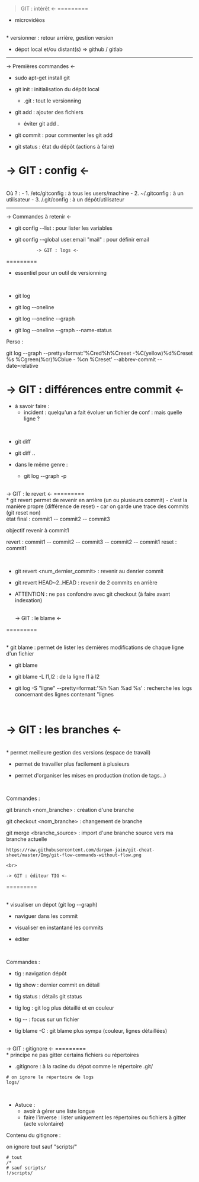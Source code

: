
> GIT : intérêt <-
=========

* microvidéos

<br>
* versionner : retour arrière, gestion version

* dépot local et/ou distant(s) => github / gitlab


-------------------------------------------------

-> Premières commandes <-


* sudo apt-get install git

* git init : initialisation du dépôt local
	- .git : tout le versionning

* git add <nom fichier> : ajouter des fichiers
	- éviter git add .

* git commit : pour commenter les git add

* git status : état du dépôt (actions à faire)

-> GIT : config <-
=========

<br>
Où ? :
	- 1. /etc/gitconfig  : à tous les users/machine
	- 2. ~/.gitconfig  : à un utilisateur
	- 3. <dir_depot>/.git/config : à un dépôt/utilisateur

-------------------------------------------------

-> Commandes à retenir <-


* git config --list : pour lister les variables

* git config --global user.email "mail"  : pour définir email


			  -> GIT : logs <-
=========

* essentiel pour un outil de versionning
<br>

* git log

* git log --oneline

* git log --oneline --graph

* git log --oneline --graph --name-status

Perso :

git log --graph --pretty=format:'%Cred%h%Creset -%C(yellow)%d%Creset %s %Cgreen(%cr)%Cblue - %cn %Creset' --abbrev-commit --date=relative


	
-> GIT : différences entre commit <-
=========

* à savoir faire :
	- incident : quelqu'un a fait évoluer un fichier de conf : mais quelle ligne ?

<br>

* git diff <commit1> <commit2>

* git diff <branch1>..<branch2>

* dans le même genre :
	-	git log --graph -p

<br>
	-> GIT : le revert <-
=========

<br>
* git revert permet de revenir en arrière (un ou plusieurs commit)
	- c'est la manière propre (différence de reset)
		- car on garde une trace des commits (git reset non)

<br>
état final : 	commit1 -- commit2 -- commit3

objectif revenir à commit1

revert :      commit1 -- commit2 -- commit3 -- commit2 -- commit1
reset :				commit1

<br>

* git revert <num_dernier_commit> : revenir au denrier commit

* git revert HEAD~2..HEAD : revenir de 2 commits en arrière

* ATTENTION : ne pas confondre avec git checkout <fichier> (à faire avant indexation)

	<br>
	-> GIT : le blame <-
=========

<br>
* git blame : permet de lister les dernières modifications de chaque ligne d'un fichier

* git blame <fichier> 

* git blame -L l1,l2 <fichier>    : de la ligne l1 à l2

* git log -S "ligne" --pretty=format:'%h %an %ad %s'   : recherche les logs concernant des lignes contenant "lignes

	<br>
-> GIT : les branches <-
=========

<br>
* permet meilleure gestion des versions (espace de travail)

* permet de travailler plus facilement à plusieurs

* permet d'organiser les mises en production (notion de tags...)

<br>

Commandes :

git branch <nom_branche>   : création d'une branche

git checkout <nom_branche> : changement de branche

git merge <branche_source> : import d'une branche source vers ma branche actuelle

	https://raw.githubusercontent.com/darpan-jain/git-cheat-sheet/master/Img/git-flow-commands-without-flow.png
	
	<br>
	
	-> GIT : éditeur TIG <-
=========

<br>
* visualiser un dépot (git log --graph)

* naviguer dans les commit

* visualiser en instantané les commits

* éditer

<br>

Commandes :

* tig : navigation dépôt

* tig show : dernier commit en détail

* tig status : détails git status

* tig log : git log plus détaillé et en couleur

* tig -- <fichier> : focus sur un fichier

* tig blame -C <fichier> : git blame plus sympa (couleur, lignes détaillées)
<br>
	-> GIT : gitignore <-
=========

<br>
* principe ne pas gitter certains fichiers ou répertoires

* .gitignore : à la racine du dépot comme le répertoire .git/

```
# on ignore le répertoire de logs
logs/
```

<br>

* Astuce :
	- avoir à gérer une liste longue
	- faire l'inverse : lister uniquement les répertoires ou fichiers à gitter (acte volontaire)

Contenu du gitignore :

on ignore tout sauf "scripts/"

```
# tout
/*
# sauf scripts/
!/scripts/

```
	
	
